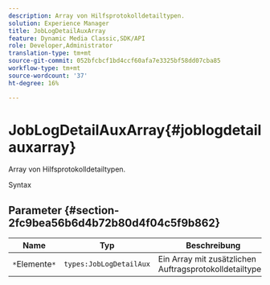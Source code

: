 ```yaml
---
description: Array von Hilfsprotokolldetailtypen.
solution: Experience Manager
title: JobLogDetailAuxArray
feature: Dynamic Media Classic,SDK/API
role: Developer,Administrator
translation-type: tm+mt
source-git-commit: 052bfcbcf1bd4ccf60afa7e3325bf58dd07cba85
workflow-type: tm+mt
source-wordcount: '37'
ht-degree: 16%

---
```



# JobLogDetailAuxArray{#joblogdetailauxarray}

Array von Hilfsprotokolldetailtypen.

Syntax

## Parameter {#section-2fc9bea56b6d4b72b80d4f04c5f9b862}

| Name | Typ | Beschreibung |
|---|---|---|
| `*`Elemente`*` | `types:JobLogDetailAux` | Ein Array mit zusätzlichen Auftragsprotokolldetailtypen. |


